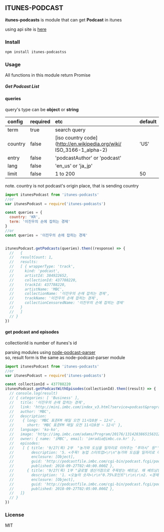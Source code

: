 ## ITUNES-PODCAST

**itunes-podcasts** is module that can get **Podcast** in itunes  

using api site is [here](https://affiliate.itunes.apple.com/resources/documentation/itunes-store-web-service-search-api/)

### Install

```bash
npm install itunes-podcastss
```

### Usage


All functions in this module return Promise

##### Get Podcast List

#### queries  

query's type can be **object** or **string**

| config    | required  | etc     | default |
|:----------|:----------|:--------|:-------|
| term      | true     | search query |  |
| country | false     | [iso country code](http://en.wikipedia.org/wiki/ ISO_3166-1_alpha-2) | 'US' |
| entry | false     | 'podcastAuthor' or 'podcast' |  |
| lang | false     | 'en_us' or 'ja_jp' |  |
| limit | false | 1 to 200 | 50 |


note. country is not podcast's origin place, that is sending country

```js
import itunesPodcast from 'itunes-podcasts'
//or
var itunesPodcast = require('itunes-podcasts')

const queries = {
  country: 'KR',
  term: '이진우의 손에 잡히는 경제'
}
//or
const queries = '이진우의 손에 잡히는 경제'


itunesPodcast.getPodcasts(queries).then((response) => {
  //   {
  //   resultCount: 1,
  //   results:
  //   [ { wrapperType: 'track',
  //     kind: 'podcast',
  //     artistId: 384922652,
  //     collectionId: 437788220,
  //     trackId: 437788220,
  //     artistName: 'MBC',
  //     collectionName: '이진우의 손에 잡히는 경제',
  //     trackName: '이진우의 손에 잡히는 경제',
  //     collectionCensoredName: '이진우의 손에 잡히는 경제'
  //   }
  //   ]
  // }
})
```

#### get podcast and episodes  

collectionId is number of itunes's id  

parsing modules using [node-podcast-parser](https://www.npmjs.com/package/node-podcast-parser)  
so, result form is the same as node-podcast-parser module

```js
import itunesPodcast from 'itunes-podcasts'
//or
var itunesPodcast = require('itunes-podcasts')

const collectionId = 437788220
itunesPodcast.getPodcastWithEpisodes(collectionId).then((result) => {
  // console.log(result)
  // { categories: [ 'Business' ],
  //   title: '이진우의 손에 잡히는 경제',
  //   link: 'http://mini.imbc.com/index_v3.html?service=podcast&program=1000671100000100000',
  //   author: 'MBC',
  //   description:
  //    { long: 'MBC 표준FM 매일 오전 11시10분 ~ 12시',
  //      short: 'MBC 표준FM 매일 오전 11시10분 ~ 12시' },
  //   language: 'ko-ko',
  //   image: 'http://img.imbc.com/adams/Program/20176/131428386515631292.jpg',
  //   owner: { name: 'iMBC', email: 'imradio@imbc.co.kr' },
  //   episodes:
  //    [ { title: '9/27(목) 2부  "농가와 도심을 일자리로 이어주는 ‘푸마시’ 등"',
  //        description: '5. <주목! 농업 스타트업>\r\n"농가와 도심을 일자리로 이어주는 ‘푸마시’ 등" \r\n- 슈미트 조가연 팀장',
  //        enclosure: [Object],
  //        guid: 'http://podcastfile.imbc.com/cgi-bin/podcast.fcgi/podcast/economy/ECONOMY_20180927_2.mp3',
  //        published: 2018-09-27T02:40:00.000Z },
  //      { title: '9/27(목) 1부 "글로벌 생산거점으로 주목받는 베트남. 왜 베트남인가?"',
  //        description: '1. <오늘의 숫자>\r\n"0.75%포인트"\r\n\r\n2. <경제 뉴스 따라잡기>\r\n-이데일리 성문재 기자\r\n\r\n3. <친절한 경제>\r\n"오피스텔은 장기수선충당금을 안걷어도 되나요?"\r\n\r\n4. <이슈 인터뷰>\r\n"글로벌 생산거점으로 주목받는 베트남. 왜 베트남인가?" \r\n- 한국무역협회 김인산 베트남 호치민 지부장',
  //        enclosure: [Object],
  //        guid: 'http://podcastfile.imbc.com/cgi-bin/podcast.fcgi/podcast/economy/ECONOMY_20180927_1.mp3',
  //        published: 2018-09-27T02:05:00.000Z },
  //   ]}
  // }
})

```

### License

MIT

